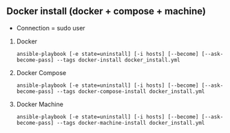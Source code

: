 Docker install (docker + compose + machine)
-------------------------------------------
  - Connection = sudo user

1. Docker

	`ansible-playbook [-e state=uninstall] [-i hosts] [--become] [--ask-become-pass] --tags docker-install docker_install.yml`

2. Docker Compose

	`ansible-playbook [-e state=uninstall] [-i hosts] [--become] [--ask-become-pass] --tags docker-compose-install docker_install.yml`

2. Docker Machine

	`ansible-playbook [-e state=uninstall] [-i hosts] [--become] [--ask-become-pass] --tags docker-machine-install docker_install.yml`
